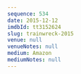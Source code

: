 ```yaml
---
sequence: 534
date: 2015-12-12
imdbId: tt3152624
slug: trainwreck-2015
venue: null
venueNotes: null
medium: Amazon
mediumNotes: null
---
```

